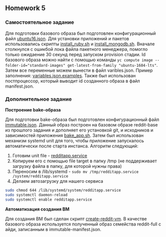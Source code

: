 ## Homework 5

### Самостоятельное задание

Для подготовки базового образа был подготовлен конфигурационный файл [ubuntu16.json](../../packer/ubuntu16.json). Для установки приложений и пакетов использовались скрипты [install_ruby.sh](../../packer/scripts/install_ruby.sh) и [install_mongodb.sh](../../packer/scripts/install_mongodb.sh). Вначале столкнулся с ошикбой лока файла пакетного менеджера, помогло только ожидаение 30 секунд перед запуском provision стадии.
Id базового образа можно найти с помощью команды `yc compute image --folder-id="standard-images" get-latest-from-family "ubuntu-1604-lts"`.
Затем все переменные можем вынести в файл varibles.json. Пример заполнения: [variables.json.examples](../../packer/variables.json.examples).
Также был использован постпроцессор, который выводит id созданного образа в файл manifest.json.

### Дополнительное задание

<b> Построение bake-образа </b>

Для подготовки bake-образа был подготовлен конфигурационный файл [immutable.json](../../packer/immutable.json). Данный образ построен на базовом образе reddit-base из прошлого задания и дополняет его установкой git, и исходников и зависимостей приложения [bake_app.sh](../../packer/scripts/bake_app.sh). Затем был использован механизм systemd unit для того, чтобы приложение запускалось автоматически после старта инстанса. Алгоритм следующий:
1. Готовим unit file - [redditapp.service](../../packer/files/redditapp.service)
2. Копируем его с помощью file target в папку /tmp (не поддерживает загрузку файла в папку, для которой нужны права)
3. Переносим в /lib/systemd - `sudo mv /tmp/redditapp.service /system/redditapp.service`
4. Делаем автозагрузку для нашего сервиса
```bash
sudo chmod 644 /lib/systemd/system/redditapp.service
sudo systemctl daemon-reload
sudo systemctl enable redditapp.service
```

<b> Автоматизация создания ВМ </b>

Для создания ВМ был сделан скрипт [create-reddit-vm](../../config-scripts/create-reddit-vm.sh). В качестве базового образа используется полученный образ семейства reddit-full с айди, записанным в immutable-manifest.json.
